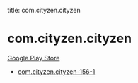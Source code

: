 title: com.cityzen.cityzen
# com.cityzen.cityzen


[Google Play Store](https://play.google.com/store/apps/details?id=com.cityzen.cityzen)


* [com.cityzen.cityzen-156-1](./com.cityzen.cityzen-156-1/)